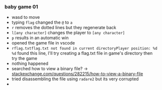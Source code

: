 ### baby game 01
- wasd to move
- typing `flag` changed the `@` to `a`
- `r` removes the dotted lines but they regenerate back
- `l[any character]` changes the player to `[any character]`
- `p` results in an automatic win
- opened the game file in vscode
- `r flag.txt  flag.txt not found in current directory Player position: %d %d` found this line, I'll try creating a flag.txt file in game's directory then try the game 
- nothing happened
- searched how to view a binary file? -> [stackexchange.com/questions/282215/how-to-view-a-binary-file ](https://unix.stackexchange.com/questions/282215/how-to-view-a-binary-file) 
- tried disassembling the file using `radare2` but its very corrupted
- 